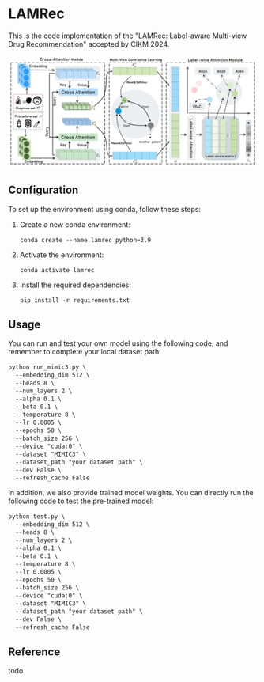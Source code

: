 # LAMRec
This is the code implementation of the "LAMRec: Label-aware Multi-view Drug Recommendation" accepted by CIKM 2024.

![1715072947690](./fig/fig1.png)

## Configuration

To set up the environment using conda, follow these steps:

1. Create a new conda environment: 

   ```
   conda create --name lamrec python=3.9
   ```

2. Activate the environment: 

   ```
   conda activate lamrec
   ```

3. Install the required dependencies: 

   ```
   pip install -r requirements.txt
   ```

## Usage

You can run and test your own model using the following code, and remember to complete your local dataset path:

```
python run_mimic3.py \
  --embedding_dim 512 \
  --heads 8 \
  --num_layers 2 \
  --alpha 0.1 \
  --beta 0.1 \
  --temperature 8 \
  --lr 0.0005 \
  --epochs 50 \
  --batch_size 256 \
  --device "cuda:0" \
  --dataset "MIMIC3" \
  --dataset_path "your dataset path" \
  --dev False \
  --refresh_cache False 
```

In addition, we also provide trained model weights. You can directly run the following code to test the pre-trained model:

```
python test.py \
  --embedding_dim 512 \
  --heads 8 \
  --num_layers 2 \
  --alpha 0.1 \
  --beta 0.1 \
  --temperature 8 \
  --lr 0.0005 \
  --epochs 50 \
  --batch_size 256 \
  --device "cuda:0" \
  --dataset "MIMIC3" \
  --dataset_path "your dataset path" \
  --dev False \
  --refresh_cache False
```

## Reference

todo